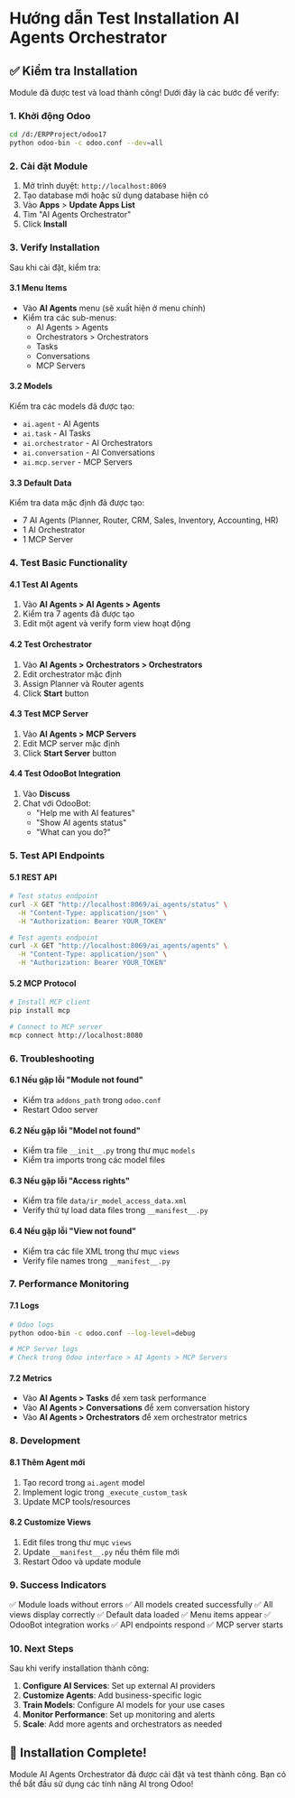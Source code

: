 # Hướng dẫn Test Installation AI Agents Orchestrator

## ✅ Kiểm tra Installation

Module đã được test và load thành công! Dưới đây là các bước để verify:

### 1. Khởi động Odoo
```bash
cd /d:/ERPProject/odoo17
python odoo-bin -c odoo.conf --dev=all
```

### 2. Cài đặt Module
1. Mở trình duyệt: `http://localhost:8069`
2. Tạo database mới hoặc sử dụng database hiện có
3. Vào **Apps** > **Update Apps List**
4. Tìm "AI Agents Orchestrator"
5. Click **Install**

### 3. Verify Installation
Sau khi cài đặt, kiểm tra:

#### 3.1 Menu Items
- Vào **AI Agents** menu (sẽ xuất hiện ở menu chính)
- Kiểm tra các sub-menus:
  - AI Agents > Agents
  - Orchestrators > Orchestrators
  - Tasks
  - Conversations
  - MCP Servers

#### 3.2 Models
Kiểm tra các models đã được tạo:
- `ai.agent` - AI Agents
- `ai.task` - AI Tasks
- `ai.orchestrator` - AI Orchestrators
- `ai.conversation` - AI Conversations
- `ai.mcp.server` - MCP Servers

#### 3.3 Default Data
Kiểm tra data mặc định đã được tạo:
- 7 AI Agents (Planner, Router, CRM, Sales, Inventory, Accounting, HR)
- 1 AI Orchestrator
- 1 MCP Server

### 4. Test Basic Functionality

#### 4.1 Test AI Agents
1. Vào **AI Agents > AI Agents > Agents**
2. Kiểm tra 7 agents đã được tạo
3. Edit một agent và verify form view hoạt động

#### 4.2 Test Orchestrator
1. Vào **AI Agents > Orchestrators > Orchestrators**
2. Edit orchestrator mặc định
3. Assign Planner và Router agents
4. Click **Start** button

#### 4.3 Test MCP Server
1. Vào **AI Agents > MCP Servers**
2. Edit MCP server mặc định
3. Click **Start Server** button

#### 4.4 Test OdooBot Integration
1. Vào **Discuss**
2. Chat với OdooBot:
   - "Help me with AI features"
   - "Show AI agents status"
   - "What can you do?"

### 5. Test API Endpoints

#### 5.1 REST API
```bash
# Test status endpoint
curl -X GET "http://localhost:8069/ai_agents/status" \
  -H "Content-Type: application/json" \
  -H "Authorization: Bearer YOUR_TOKEN"

# Test agents endpoint
curl -X GET "http://localhost:8069/ai_agents/agents" \
  -H "Content-Type: application/json" \
  -H "Authorization: Bearer YOUR_TOKEN"
```

#### 5.2 MCP Protocol
```bash
# Install MCP client
pip install mcp

# Connect to MCP server
mcp connect http://localhost:8080
```

### 6. Troubleshooting

#### 6.1 Nếu gặp lỗi "Module not found"
- Kiểm tra `addons_path` trong `odoo.conf`
- Restart Odoo server

#### 6.2 Nếu gặp lỗi "Model not found"
- Kiểm tra file `__init__.py` trong thư mục `models`
- Kiểm tra imports trong các model files

#### 6.3 Nếu gặp lỗi "Access rights"
- Kiểm tra file `data/ir_model_access_data.xml`
- Verify thứ tự load data files trong `__manifest__.py`

#### 6.4 Nếu gặp lỗi "View not found"
- Kiểm tra các file XML trong thư mục `views`
- Verify file names trong `__manifest__.py`

### 7. Performance Monitoring

#### 7.1 Logs
```bash
# Odoo logs
python odoo-bin -c odoo.conf --log-level=debug

# MCP Server logs
# Check trong Odoo interface > AI Agents > MCP Servers
```

#### 7.2 Metrics
- Vào **AI Agents > Tasks** để xem task performance
- Vào **AI Agents > Conversations** để xem conversation history
- Vào **AI Agents > Orchestrators** để xem orchestrator metrics

### 8. Development

#### 8.1 Thêm Agent mới
1. Tạo record trong `ai.agent` model
2. Implement logic trong `_execute_custom_task`
3. Update MCP tools/resources

#### 8.2 Customize Views
1. Edit files trong thư mục `views`
2. Update `__manifest__.py` nếu thêm file mới
3. Restart Odoo và update module

### 9. Success Indicators

✅ Module loads without errors
✅ All models created successfully
✅ All views display correctly
✅ Default data loaded
✅ Menu items appear
✅ OdooBot integration works
✅ API endpoints respond
✅ MCP server starts

### 10. Next Steps

Sau khi verify installation thành công:

1. **Configure AI Services**: Set up external AI providers
2. **Customize Agents**: Add business-specific logic
3. **Train Models**: Configure AI models for your use cases
4. **Monitor Performance**: Set up monitoring and alerts
5. **Scale**: Add more agents and orchestrators as needed

## 🎉 Installation Complete!

Module AI Agents Orchestrator đã được cài đặt và test thành công. Bạn có thể bắt đầu sử dụng các tính năng AI trong Odoo! 